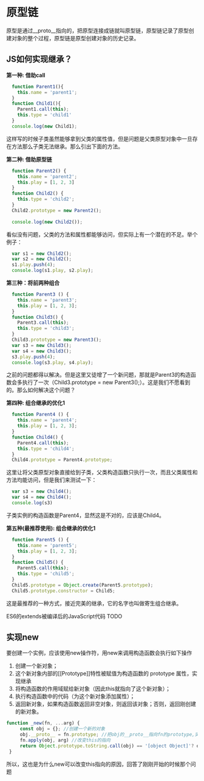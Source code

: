 # 原型链

原型是通过__proto__指向的，把原型连接成链就叫原型链，原型链记录了原型创建对象的整个过程，原型链是原型创建对象的历史记录。

## JS如何实现继承？

**第一种: 借助call**

```js
  function Parent1(){
    this.name = 'parent1';
  }
  function Child1(){
    Parent1.call(this);
    this.type = 'child1'
  }
  console.log(new Child1);
```

这样写的时候子类虽然能够拿到父类的属性值，但是问题是父类原型对象中一旦存在方法那么子类无法继承。那么引出下面的方法。

**第二种: 借助原型链**

```js
  function Parent2() {
    this.name = 'parent2';
    this.play = [1, 2, 3]
  }
  function Child2() {
    this.type = 'child2';
  }
  Child2.prototype = new Parent2();
 
  console.log(new Child2());
```

看似没有问题，父类的方法和属性都能够访问，但实际上有一个潜在的不足。举个例子：

```js
  var s1 = new Child2();
  var s2 = new Child2();
  s1.play.push(4);
  console.log(s1.play, s2.play);
```

**第三种：将前两种组合**

```js
  function Parent3 () {
    this.name = 'parent3';
    this.play = [1, 2, 3];
  }
  function Child3() {
    Parent3.call(this);
    this.type = 'child3';
  }
  Child3.prototype = new Parent3();
  var s3 = new Child3();
  var s4 = new Child3();
  s3.play.push(4);
  console.log(s3.play, s4.play);
```

之前的问题都得以解决。但是这里又徒增了一个新问题，那就是Parent3的构造函数会多执行了一次（Child3.prototype = new Parent3();）。这是我们不愿看到的。那么如何解决这个问题？

**第四种: 组合继承的优化1**

```js
  function Parent4 () {
    this.name = 'parent4';
    this.play = [1, 2, 3];
  }
  function Child4() {
    Parent4.call(this);
    this.type = 'child4';
  }
  Child4.prototype = Parent4.prototype;
```

这里让将父类原型对象直接给到子类，父类构造函数只执行一次，而且父类属性和方法均能访问，但是我们来测试一下：

```js
  var s3 = new Child4();
  var s4 = new Child4();
  console.log(s3)
```

子类实例的构造函数是Parent4，显然这是不对的，应该是Child4。

**第五种(最推荐使用): 组合继承的优化1**

```js
  function Parent5 () {
    this.name = 'parent5';
    this.play = [1, 2, 3];
  }
  function Child5() {
    Parent5.call(this);
    this.type = 'child5';
  }
  Child5.prototype = Object.create(Parent5.prototype);
  Child5.prototype.constructor = Child5;
```

这是最推荐的一种方式，接近完美的继承，它的名字也叫做寄生组合继承。

ES6的extends被编译后的JavaScript代码 TODO

## 实现new

要创建一个实例，应该使用new操作符，用new来调用构造函数会执行如下操作

1. 创建一个新对象；
2. 这个新对象内部的[[Prototype]]特性被赋值为构造函数的 prototype 属性，实现继承
3. 将构造函数的作用域赋给新对象（因此this就指向了这个新对象）；
4. 执行构造函数中的代码（为这个新对象添加属性）；
5. 返回新对象，如果构造函数返回非空对象，则返回该对象；否则，返回刚创建的新对象。

```js
function _new(fn, ...arg) {
     const obj = {}; //创建一个新的对象
     obj.__proto__ = fn.prototype; //把obj的__proto__指向fn的prototype,实现继承
     fn.apply(obj, arg) //改变this的指向
     return Object.prototype.toString.call(obj) == '[object Object]'? obj : {} //返回新的对象obj
 }
 ```

所以，这也是为什么new可以改变this指向的原因，回答了刚刚开始的时候那个问题
